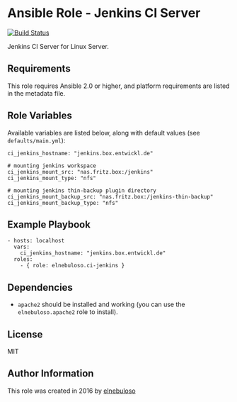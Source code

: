 # Ansible Role - Jenkins CI Server

[![Build Status](https://travis-ci.org/elnebuloso/ansible-role-ci-jenkins.svg?branch=master)](https://travis-ci.org/elnebuloso/ansible-role-ci-jenkins)

Jenkins CI Server for Linux Server.

## Requirements

This role requires Ansible 2.0 or higher, and platform requirements are listed in the metadata file.

## Role Variables

Available variables are listed below, along with default values (see `defaults/main.yml`):

```
ci_jenkins_hostname: "jenkins.box.entwickl.de"

# mounting jenkins workspace
ci_jenkins_mount_src: "nas.fritz.box:/jenkins"
ci_jenkins_mount_type: "nfs"

# mounting jenkins thin-backup plugin directory
ci_jenkins_mount_backup_src: "nas.fritz.box:/jenkins-thin-backup"
ci_jenkins_mount_backup_type: "nfs"
```

## Example Playbook

```
- hosts: localhost
  vars:
    ci_jenkins_hostname: "jenkins.box.entwickl.de"
  roles:
    - { role: elnebuloso.ci-jenkins }
```

## Dependencies

- `apache2` should be installed and working (you can use the `elnebuloso.apache2` role to install).

##  License

MIT

##  Author Information

This role was created in 2016 by [elnebuloso](https://github.com/elnebuloso/)